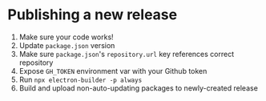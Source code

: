 # Publishing a new release

1. Make sure your code works!
2. Update `package.json` version
3. Make sure `package.json`'s `repository.url` key references correct repository
4. Expose `GH_TOKEN` environment var with your Github token
5. Run `npx electron-builder -p always`
6. Build and upload non-auto-updating packages to newly-created release